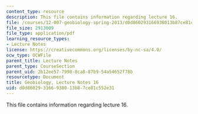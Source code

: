 ```yaml
---
content_type: resource
description: This file contains information regarding lecture 16.
file: /courses/12-007-geobiology-spring-2013/d0d860293166938013b87ce81c552e31_MIT12_007S13_Lec16.pdf
file_size: 2913009
file_type: application/pdf
learning_resource_types:
- Lecture Notes
license: https://creativecommons.org/licenses/by-nc-sa/4.0/
ocw_type: OCWFile
parent_title: Lecture Notes
parent_type: CourseSection
parent_uid: 2b12ee57-7998-8ca8-87b9-54a54652f78b
resourcetype: Document
title: Geobiology, Lecture Notes 16
uid: d0d86029-3166-9380-13b8-7ce81c552e31
---
```

This file contains information regarding lecture 16.